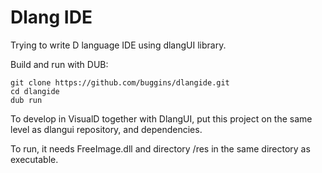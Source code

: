 Dlang IDE
=========

Trying to write D language IDE using dlangUI library.

Build and run with DUB:

	git clone https://github.com/buggins/dlangide.git
	cd dlangide
	dub run

To develop in VisualD together with DlangUI, put this project on the same level as dlangui repository, and dependencies.

To run, it needs FreeImage.dll and directory /res in the same directory as executable.

